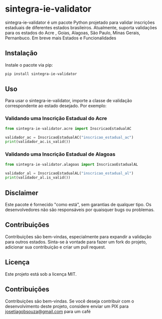 
# sintegra-ie-validator

sintegra-ie-validator é um pacote Python projetado para validar inscrições estaduais de diferentes estados brasileiros. Atualmente, suporta validações para os estados do Acre , Goias, Alagoas, São Paulo, Minas Gerais, Pernanbuco.
Em breve mais Estados e Funcionalidades

## Instalação

Instale o pacote via pip:

```bash
pip install sintegra-ie-validator
```

## Uso

Para usar o sintegra-ie-validator, importe a classe de validação correspondente ao estado desejado. Por exemplo:

### Validando uma Inscrição Estadual do Acre

```python
from sintegra-ie-validator.acre import InscricaoEstadualAC

validador_ac = InscricaoEstadualAC("inscricao_estadual_ac")
print(validador_ac.is_valid())
```

### Validando uma Inscrição Estadual de Alagoas

```python
from sintegra-ie-validator.alagoas import InscricaoEstadualAL

validador_al = InscricaoEstadualAL("inscricao_estadual_al")
print(validador_al.is_valid())
```
## Disclaimer
Este pacote é fornecido "como está", sem garantias de qualquer tipo. Os desenvolvedores não são responsáveis por quaisquer bugs ou problemas.

## Contribuições

Contribuições são bem-vindas, especialmente para expandir a validação para outros estados. Sinta-se à vontade para fazer um fork do projeto, adicionar sua contribuição e criar um pull request.

## Licença

Este projeto está sob a licença MIT.

## Contribuições
Contribuições são bem-vindas. Se você deseja contribuir com o desenvolvimento deste projeto, considere enviar um PIX para josetiagobsouza@gmail.com para um café
